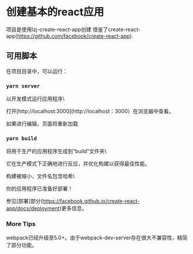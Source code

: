 # 创建基本的react应用

项目是使用lzj-create-react-app创建 借鉴了create-react-app(https://github.com/facebook/create-react-app).

## 可用脚本

在项目目录中，可以运行：

### `yarn server`

以开发模式运行应用程序\

打开[http://localhost:3000](http://localhost：3000）在浏览器中查看。



如果进行编辑，页面将重新加载

### `yarn build`

将用于生产的应用程序生成到“build”文件夹\

它在生产模式下正确地进行反应，并优化构建以获得最佳性能。



构建被缩小，文件名包含哈希\

你的应用程序已准备好部署！



参见[部署]部分(https://facebook.github.io/create-react-app/docs/deployment)更多信息。

### More Tips

webpack已经升级至5.0+。由于webpack-dev-server存在很大不兼容性，精简了部分功能。
